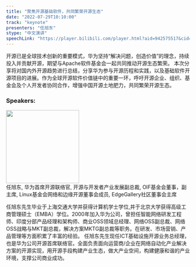 ```yaml
---
title: "聚焦开源基础软件，共同繁荣开源生态"
date: "2022-07-29T10:10:00" 
track: "keynote"
presenters: "任旭东"
stype: "中文演讲"
speechLink: "https://player.bilibili.com/player.html?aid=942575517&cid=817760221&page=1"
---
```

开源已是全球技术创新的重要模式，华为坚持“解决问题，创造价值”的理念，持续投入并贡献开源，期望与Apache软件基金会一起共同推动开源生态繁荣。 本次分享将对国内外开源趋势进行总结，分享华为参与开源历程和实践，以及基础软件开源项目的进展。作为全球开源软件价值链中的重要一环，呼吁开源企业、组织、基金会及个人开发者协同合作，增强中国开源土地肥力，共同繁荣开源生态。

### Speakers: 
<img src="images/speaker/2022.png" width="200" />
<br>
任旭东,
华为首席开源联络官, 开源与开发者产业发展副总裁, OIF基金会董事，副主席, Linux基金会网络和边缘开源董事会成员, EdgeGallery社区董事会主席
 
任旭东先生毕业于上海交通大学并获得计算机学士学位,并于北京大学获得高级工商管理硕士（EMBA）学位。2000年加入华为公司，曾担任智能网络研发工程师、印度分部产品经理和架构师、商业OSS领域总经理、网络OSS副总裁、网络OSS战略与MKT副总裁，解决方案MKTG副总裁等职务。在研发、市场营销、产品管理等方面积累了丰富的经验。
任旭东先生现任ICT基础设施开源业务总经理，也是华为公司开源首席联络官。全面负责面向运营商/企业在网络自动化产业解决方案的开源实现，用开源手段构建产业生态，做大产业空间，构建健康和谐的产业环境，支撑公司商业成功。

 